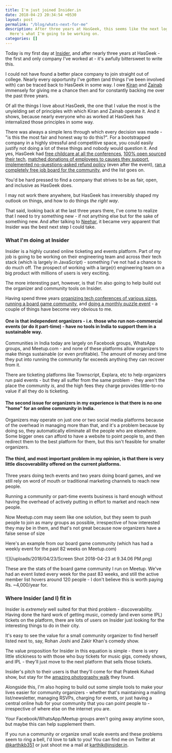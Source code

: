 ```yaml
---
title: I'm just joined Insider.in
date: 2018-04-23 20:34:54 +0530
layout: post
permalink: "/blog/whats-next-for-me"
description: After three years at HasGeek, this seems like the next logical step.
  Here's what I'm going to be working on.
categories: []
---
```

Today is my first day at [Insider](https://insider.in), and after nearly three years at HasGeek - the first and only company I've worked at - it's awfully bittersweet to write this.

I could not have found a better place company to join straight out of college. Nearly every opportunity I've gotten (and things I've been involved with) can be traced back to HasGeek in some way. I owe [Kiran](https://twitter.com/jackerhack) and [Zainab](https://twitter.com/zainabbawa) immensely for giving me a chance then and for constantly backing me over the past three years.

Of all the things I love about HasGeek, the one that I value the most is the unyielding set of principles with which Kiran and Zainab operate it. And it shows, because nearly everyone who as worked at HasGeek has internalized those principles in some way.

There was always a simple lens through which every decision was made - "is this the most fair and honest way to do this?". For a bootstrapped company in a highly stressful and competitive space, you could easily justify not doing a lot of these things and nobody would question it. And yes, HasGeek had [free childcare at all the conferences](https://medium.com/hasgeek/we-have-childcare-facilities-droidconin-and-all-hasgeek-conferences-going-forward-70d520762a11), [100% open sourced their tech](https://github.com/hasgeek), [matched donations of employees to causes they support](https://twitter.com/jackerhack/status/550953305845682176), [implemented no-questions-asked refund policy](https://hasgeek.com/about/policy/refunds) (even after the event), [ran a completely free job board for the community](https://hasjob.co), and the list goes on. 

You'd be hard pressed to find a company that strives to be as fair, open, and inclusive as HasGeek does.

I may not work there anywhere, but HasGeek has irreversibly shaped my outlook on things, and how to do things _the right way_.

That said, looking back at the last three years there, I've come to realize that I need to try something new - if not anything else but for the sake of something new. And after talking to [Neehar](https://twitter.com/neeharv), it became very apparent that Insider was the best next step I could take.

### What I'm doing at Insider

Insider is a highly curated online ticketing and events platform. Part of my job is going to be working on their engineering team and across their tech stack (which is largely in JavaScript) - something I've not had a chance to do much off. The prospect of working with a large(r) engineering team on a big product with millions of users is very exciting.

The more interesting part, however, is that I'm also going to help build out the organizer and community tools on Insider.

Having spend three years [organizing tech conferences of various sizes](https://hasgeek.com), [running a board game community](https://reroll.in), and [doing a monthly puzzle event](https://twitter.com/PuzzledPintBLR) - a couple of things have become very obvious to me.

#### One is that independent organizers - i.e. those who run non-commercial events (or do it part-time) - have no tools in India to support them in a sustainable way. 

Communities in India today are largely on Facebook groups, WhatsApp groups, and Meetup.com - and none of these platforms allow organizers to make things sustainable (or even profitable). The amount of money and time they put into running the community far exceeds anything they can recover from it.

There are ticketing platforms like Townscript, Explara, etc to help organizers run paid events - but they all suffer from the same problem - they aren't the place the community _is_, and the high fees they charge provides little-to-no value if all they do is ticketing.

#### The second issue for organizers in my experience is that there is no one "home" for an online community in India. 

Organizers may operate on just one or two social media platforms because of the overhead in managing more than that, and it's a problem because by doing so, they automatically eliminate all the people who are elsewhere. Some bigger ones can afford to have a website to point people to, and then redirect them to the best platform for them, but this isn't feasible for smaller organizers.

#### The third, and most important problem in my opinion, is that there is very little discoverability offered on the current platforms.

Three years doing tech events and two years doing board games, and we still rely on word of mouth or traditional marketing channels to reach new people.

Running a community or part-time events business is hard enough without having the overhead of actively putting in effort to market and reach new people.

Now Meetup.com may seem like one solution, but they seem to push people to join as many groups as possible, irrespective of how interested they may be in them, and that's not great because now organizers have a false sense of size

Here's an example from our board game community (which has had a weekly event for the past 82 weeks on Meetup.com)

![](/uploads/2018/04/23/Screen Shot 2018-04-23 at 9.34.06 PM.png)

These are the stats of the board game community I run on Meetup. We've had an event listed every week for the past 83 weeks, and still the active member list hovers around 120 people - I don't believe this is worth paying Rs. \~4,000/year for. 

### Where Insider (and I) fit in

Insider is _extremely_ well suited for that third problem - discoverability. Having done the hard work of getting music, comedy (and even some IPL) tickets on the platform, there are lots of users on Insider just looking for the interesting things to do in their city.

It's easy to see the value for a small community organizer to find herself listed next to, say, Rohan Joshi and Zakir Khan's comedy show.

The value proposition for Insider in this equation is simple - there is very little stickiness to with those who buy tickets for music gigs, comedy shows, and IPL - they'll just move to the next platform that sells those tickets.

Insider's pitch to their users is that they'll come for that Prateek Kuhad show, but stay for the [amazing photography walk](https://insider.in/the-photography-walk-may1-2018/event) they found.

Alongside this, I'm also hoping to build out some simple tools to make your lives easier for community organizers - whether that's maintaining a mailing list/newsletter, managing RSVPs, charging for events, or just having a central online hub for your community that you can point people to - irrespective of where else on the internet you are.

Your Facebook/WhatsApp/Meetup groups aren't going away anytime soon, but maybe this can help supplement them.

If you run a community or organize small scale events and these problems seem to ring a bell, I'd love to talk to you! You can find me on Twitter at [@karthikb351](https://twitter.com/karthikb351) or just shoot me a mail at [karthik@insider.in](mailto:karthik@insider.in).